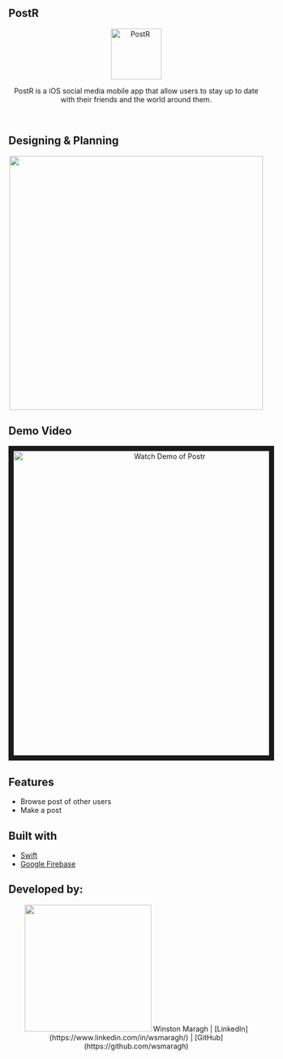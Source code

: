 ## PostR
<p align="center">
  <a>
    <img alt="PostR" title="PostR" src="https://i.imgur.com/AhWRtvS.png" width="100">
    <p align="center"> PostR is a iOS social media mobile app that allow users to stay up to date with their friends and the world around them.</p> <br>
  </a>
  

## Designing & Planning
<p align="center">
  <img src = "https://i.imgur.com/NyVCRP6.jpg" width=500>
</p>


## Demo Video
<p align="center">
    <a href="http://www.youtube.com/watch?feature=player_embedded&v=VJ78dwEXX9w" target="_blank">
      <img src="https://i.imgur.com/B7XYQI6.png" alt="Watch Demo of Postr" width="600"  border="10" />
    </a>
</p>

## Features
* Browse post of other users
* Make a post


## Built with 
- [Swift](https://developer.apple.com/swift/)
- [Google Firebase](https://firebase.google.com/)

## Developed by:
<p align="center">
  <img src = "https://i.imgur.com/xJFb9zx.png" width=250>
  Winston Maragh | [LinkedIn](https://www.linkedin.com/in/wsmaragh/) |  [GitHub](https://github.com/wsmaragh)
</p>

